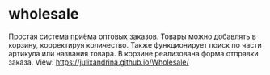 # wholesale
Простая система приёма оптовых заказов. Товары можно добавлять в корзину, корректируя количество. Также функционирует поиск по части артикула или названия товара. В корзине реализована форма отправки заказа.
View: https://julixandrina.github.io/Wholesale/
